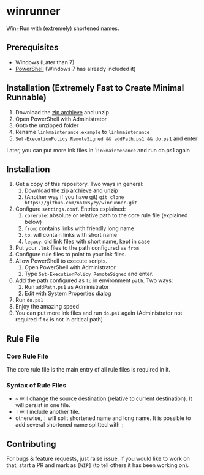 # winrunner

Win+Run with (extremely) shortened names.

## Prerequisites

* Windows (Later than 7)
* [PowerShell](https://docs.microsoft.com/en-us/powershell/scripting/powershell-scripting) (Windows 7 has already included it)

## Installation (Extremely Fast to Create Minimal Runnable)

1. Download the [zip archieve](https://github.com/no1xsyzy/winrunner/archive/master.zip) and unzip
2. Open PowerShell with Administrator
3. Goto the unzipped folder
4. Rename `linkmaintenance.example` to `linkmaintenance`
5. `Set-ExecutionPolicy RemoteSigned && addPath.ps1 && do.ps1` and enter

Later, you can put more lnk files in `linkmaintenance` and run do.ps1 again

## Installation

1. Get a copy of this repository. Two ways in general:
    1. Download the [zip archieve](https://github.com/no1xsyzy/winrunner/archive/master.zip) and unzip
    2. (Another way if you have git) `git clone https://github.com/no1xsyzy/winrunner.git`
2. Configure `settings.conf`. Entries explained:
    1. `corerule`: absolute or relative path to the core rule file (explained below)
    2. `from`: contains links with friendly long name
    3. `to`: will contain links with short name
    4. `legacy`: old link files with short name, kept in case
3. Put your `.lnk` files to the path configured as `from`
4. Configure rule files to point to your lnk files.
5. Allow PowerShell to execute scripts.
    1. Open PowerShell with Administrator
    2. Type `Set-ExecutionPolicy RemoteSigned` and enter.
6. Add the path configured as `to` in environment `path`. Two ways:
    1. Run `addPath.ps1` as Administrator
    2. Edit with System Properties dialog
7. Run `do.ps1`
8. Enjoy the amazing speed
9. You can put more lnk files and run `do.ps1` again (Administrator not required if `to` is not in critical path)

## Rule File

### Core Rule File

The core rule file is the main entry of all rule files is required in it.

### Syntax of Rule Files

* `~` will change the source destination (relative to current destination). It will persist in one file.
* `!` will include another file.
* otherwise, `|` will split shortened name and long name. It is possible to add several shortened name splitted with `;`

## Contributing

For bugs & feature requests, just raise issue.
If you would like to work on that, start a PR and mark as `[WIP]` (to tell others it has been working on).
